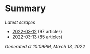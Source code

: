 # Summary
*Latest scrapes*
* [2022-03-12](https://github.com/nuuuwan/news_lk/blob/data/news_lk.2022-03-12.json) (97 articles)
* [2022-03-13](https://github.com/nuuuwan/news_lk/blob/data/news_lk.2022-03-13.json) (85 articles)

*Generated at 10:09PM, March 13, 2022*